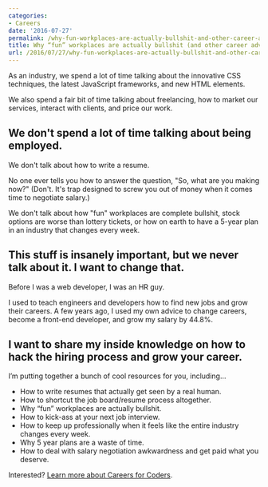 ```yaml
---
categories:
- Careers
date: '2016-07-27'
permalink: /why-fun-workplaces-are-actually-bullshit-and-other-career-advice/
title: Why “fun” workplaces are actually bullshit (and other career advice)
url: /2016/07/27/why-fun-workplaces-are-actually-bullshit-and-other-career-advice
---
```


As an industry, we spend a lot of time talking about the innovative CSS techniques, the latest JavaScript frameworks, and new HTML elements.

We also spend a fair bit of time talking about freelancing, how to market our services, interact with clients, and price our work.

## We don't spend a lot of time talking about being employed.

We don't talk about how to write a resume.

No one ever tells you how to answer the question, "So, what are you making now?" (Don't. It's trap designed to screw you out of money when it comes time to negotiate salary.)

We don't talk about how "fun" workplaces are complete bullshit, stock options are worse than lottery tickets, or how on earth to have a 5-year plan in an industry that changes every week.

## This stuff is insanely important, but we never talk about it. I want to change that.

Before I was a web developer, I was an HR guy.

I used to teach engineers and developers how to find new jobs and grow their careers. A few years ago, I used my own advice to change careers, become a front-end developer, and grow my salary by 44.8%.

## I want to share my inside knowledge on how to hack the hiring process and grow your career.

I’m putting together a bunch of cool resources for you, including...

- How to write resumes that actually get seen by a real human.
- How to shortcut the job board/resume process altogether.
- Why “fun” workplaces are actually bullshit.
- How to kick-ass at your next job interview.
- How to keep up professionally when it feels like the entire industry changes every week.
- Why 5 year plans are a waste of time.
- How to deal with salary negotiation awkwardness and get paid what you deserve.

Interested? [Learn more about Careers for Coders](/careers/).